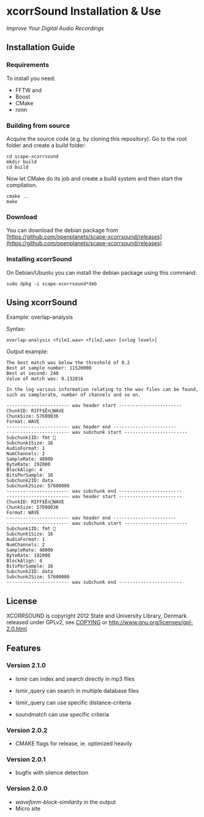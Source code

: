 xcorrSound Installation & Use
=============================
*Improve Your Digital Audio Recordings*

## Installation Guide

### Requirements

To install you need:

* FFTW and
* Boost
* CMake
* ronn

### Building from source

Acquire the source code (e.g. by cloning this repository). Go to the root folder and create a build folder:

    cd scape-xcorrsound
    mkdir build
    cd build

Now let CMake do its job and create a build system and then start the compilation.

    cmake ..
    make

### Download

You can download the debian package from [https://github.com/openplanets/scape-xcorrsound/releases](https://github.com/openplanets/scape-xcorrsound/releases)

### Installing xcorrSound

On Debian/Ubuntu you can install the debian package using this command:

    sudo dpkg -i scape-xcorrsound*deb

## Using xcorrSound

Example: overlap-analysis

Syntax:

    overlap-analysis <file1.wav> <file2.wav> [v<log level>]

Output example:

    The best match was below the threshold of 0.2
    Best at sample number: 11520000
    Best at second: 240
    Value of match was: 0.132016

    In the log various information relating to the wav files can be found,
    such as samplerate, number of channels and so on.

    ----------------------- wav header start -----------------------
    ChunkID: RIFF$ËnWAVE
    ChunkSize: 57600036
    Format: WAVE
    ----------------------- wav header end -----------------------
    ----------------------- wav subchunk start -----------------------
    Subchunk1ID: fmt 
    Subchunk1Size: 16
    AudioFormat: 1
    NumChannels: 2
    SampleRate: 48000
    ByteRate: 192000
    BlockAlign: 4
    BitsPerSample: 16
    Subchunk2ID: data
    Subchunk2Size: 57600000
    ----------------------- wav subchunk end -----------------------
    ----------------------- wav header start -----------------------
    ChunkID: RIFF$ËnWAVE
    ChunkSize: 57600036
    Format: WAVE
    ----------------------- wav header end -----------------------
    ----------------------- wav subchunk start -----------------------
    Subchunk1ID: fmt 
    Subchunk1Size: 16
    AudioFormat: 1
    NumChannels: 2
    SampleRate: 48000
    ByteRate: 192000
    BlockAlign: 4
    BitsPerSample: 16
    Subchunk2ID: data
    Subchunk2Size: 57600000
    ----------------------- wav subchunk end -----------------------

## License

XCORRSOUND is copyright 2012 State and University Library, Denmark
released under GPLv2, see [COPYING](https://github.com/openplanets/scape-xcorrsound/blob/master/COPYING) or http://www.gnu.org/licenses/gpl-2.0.html

## Features

### Version 2.1.0
* Ismir can index and search directly in mp3 files
* Ismir_query can search in multiple database files
* Ismir_query can use specific distance-criteria

* soundmatch can use specific criteria

### Version 2.0.2

* CMAKE flags for release, ie. optimized heavily

### Version 2.0.1

* bugfix with silence detection

### Version 2.0.0

* _waveform-block-similarity_ in the output
* Micro site

